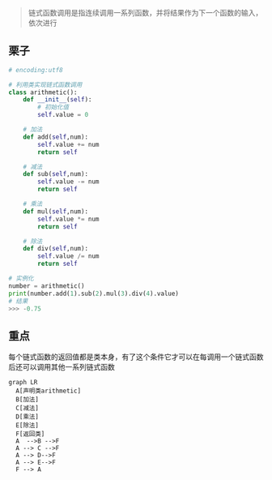 
> 链式函数调用是指连续调用一系列函数，并将结果作为下一个函数的输入，依次进行

## 栗子

```python
# encoding:utf8

# 利用类实现链式函数调用
class arithmetic():
    def __init__(self):
        # 初始化值
        self.value = 0

    # 加法
    def add(self,num):
        self.value += num
        return self

    # 减法
    def sub(self,num):
        self.value -= num
        return self

    # 乘法
    def mul(self,num):
        self.value *= num
        return self

    # 除法
    def div(self,num):
        self.value /= num
        return self

# 实例化
number = arithmetic()
print(number.add(1).sub(2).mul(3).div(4).value)
# 结果
>>> -0.75

```

## 重点

每个链式函数的返回值都是类本身，有了这个条件它才可以在每调用一个链式函数后还可以调用其他一系列链式函数

```mermaid
graph LR
  A[声明类arithmetic]
  B[加法]
  C[减法]
  D[乘法]
  E[除法]
  F[返回类]
  A  -->B -->F
  A --> C -->F
  A --> D-->F
  A --> E-->F
  F --> A
```

